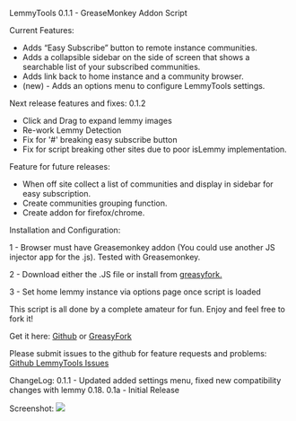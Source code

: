 <p>LemmyTools 0.1.1 - GreaseMonkey Addon Script</p>
<p>Current Features:</p>
<ul>
    <li>Adds “Easy Subscribe” button to remote instance communities.</li>
    <li>Adds a collapsible sidebar on the side of screen that shows a searchable list of your subscribed communities.</li>
    <li>Adds link back to home instance and a community browser.</li>
    <li>(new) - Adds an options menu to configure LemmyTools settings.</li>
</ul>
<p>Next release features and fixes: 0.1.2</p>
<ul>
    <li>Click and Drag to expand lemmy images</li>
    <li>Re-work Lemmy Detection</li>
    <li>Fix for '#' breaking easy subscribe button</li>
    <li>Fix for script breaking other sites due to poor isLemmy implementation.</li>
</ul>

</p>
<p>Feature for future releases:</p>
<ul>
    <li>When off site collect a list of communities and display in sidebar for easy subscription.</li>
    <li>Create communities grouping function.</li>
    <li>Create addon for firefox/chrome.</li>
</ul>
<p>Installation and Configuration:</p>
<p>1 - Browser must have Greasemonkey addon (You could use another JS injector app for the .js). Tested with Greasemonkey.</p>
<p>2 - Download either the .JS file or install from <a href="https://greasyfork.org/en/scripts/469169-lemmytools">greasyfork.</a></p></p>
<p>3 - Set home lemmy instance via options page once script is loaded</p>
<p>This script is all done by a complete amateur for fun. Enjoy and feel free to fork it!</p>

<p>Get it here: <a href="https://github.com/howdy-tsc/LemmyTools">Github</a> or <a href="https://greasyfork.org/en/scripts/469169-lemmytools">GreasyFork</a></p>
<p><b></b>Please submit issues to the github for feature requests and problems: <a href="https://github.com/howdy-tsc/LemmyTools/issues">Github LemmyTools Issues</a></b></p>



ChangeLog:
0.1.1 - Updated added settings menu, fixed new compatibility changes with lemmy 0.18.
0.1a - Initial Release



Screenshot:
<img src="https://thesimplecorner.org/pictrs/image/b4924db3-4c4a-4d2e-ba73-072022c1a837.png" />
